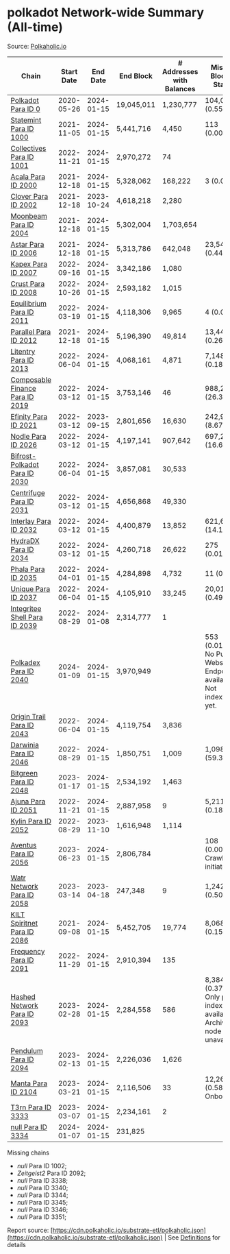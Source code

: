 # polkadot Network-wide Summary (All-time)

Source: [Polkaholic.io](https://polkaholic.io)


| Chain            | Start Date | End Date | End Block | # Addresses with Balances | Missing Blocks / Status |
| ---------------- | ---------- | ---------| --------- | ------------------------- | ----------------------- |
| [Polkadot Para ID 0](/polkadot/0-polkadot) | 2020-05-26 | 2024-01-15 | 19,045,011 |  1,230,777 | 104,031 (0.55%)  |
| [Statemint Para ID 1000](/polkadot/1000-statemint) | 2021-11-05 | 2024-01-15 | 5,441,716 |  4,450 | 113 (0.00%)  |
| [Collectives Para ID 1001](/polkadot/1001-collectives) | 2022-11-21 | 2024-01-15 | 2,970,272 |  74 |    |
| [Acala Para ID 2000](/polkadot/2000-acala) | 2021-12-18 | 2024-01-15 | 5,328,062 |  168,222 | 3 (0.00%)  |
| [Clover Para ID 2002](/polkadot/2002-clover) | 2021-12-18 | 2023-10-24 | 4,618,218 |  2,280 |    |
| [Moonbeam Para ID 2004](/polkadot/2004-moonbeam) | 2021-12-18 | 2024-01-15 | 5,302,004 |  1,703,654 |    |
| [Astar Para ID 2006](/polkadot/2006-astar) | 2021-12-18 | 2024-01-15 | 5,313,786 |  642,048 | 23,540 (0.44%)  |
| [Kapex Para ID 2007](/polkadot/2007-kapex) | 2022-09-16 | 2024-01-15 | 3,342,186 |  1,080 |    |
| [Crust Para ID 2008](/polkadot/2008-crust) | 2022-10-26 | 2024-01-15 | 2,593,182 |  1,015 |    |
| [Equilibrium Para ID 2011](/polkadot/2011-equilibrium) | 2022-03-19 | 2024-01-15 | 4,118,306 |  9,965 | 4 (0.00%)  |
| [Parallel Para ID 2012](/polkadot/2012-parallel) | 2021-12-18 | 2024-01-15 | 5,196,390 |  49,814 | 13,441 (0.26%)  |
| [Litentry Para ID 2013](/polkadot/2013-litentry) | 2022-06-04 | 2024-01-15 | 4,068,161 |  4,871 | 7,148 (0.18%)  |
| [Composable Finance Para ID 2019](/polkadot/2019-composable) | 2022-03-12 | 2024-01-15 | 3,753,146 |  46 | 988,228 (26.33%)  |
| [Efinity Para ID 2021](/polkadot/2021-efinity) | 2022-03-12 | 2023-09-15 | 2,801,656 |  16,630 | 242,949 (8.67%)  |
| [Nodle Para ID 2026](/polkadot/2026-nodle) | 2022-03-12 | 2024-01-15 | 4,197,141 |  907,642 | 697,249 (16.61%)  |
| [Bifrost-Polkadot Para ID 2030](/polkadot/2030-bifrost-dot) | 2022-06-04 | 2024-01-15 | 3,857,081 |  30,533 |    |
| [Centrifuge Para ID 2031](/polkadot/2031-centrifuge) | 2022-03-12 | 2024-01-15 | 4,656,868 |  49,330 |    |
| [Interlay Para ID 2032](/polkadot/2032-interlay) | 2022-03-12 | 2024-01-15 | 4,400,879 |  13,852 | 621,626 (14.13%)  |
| [HydraDX Para ID 2034](/polkadot/2034-hydradx) | 2022-03-12 | 2024-01-15 | 4,260,718 |  26,622 | 275 (0.01%)  |
| [Phala Para ID 2035](/polkadot/2035-phala) | 2022-04-01 | 2024-01-15 | 4,284,898 |  4,732 | 11 (0.00%)  |
| [Unique Para ID 2037](/polkadot/2037-unique) | 2022-06-04 | 2024-01-15 | 4,105,910 |  33,245 | 20,019 (0.49%)  |
| [Integritee Shell Para ID 2039](/polkadot/2039-integritee-shell) | 2022-08-29 | 2024-01-08 | 2,314,777 |  1 |    |
| [Polkadex Para ID 2040](/polkadot/2040-polkadex) | 2024-01-09 | 2024-01-15 | 3,970,949 |   | 553 (0.01%) No Public Websocket Endpoint available: Not indexing yet. |
| [Origin Trail Para ID 2043](/polkadot/2043-origintrail) | 2022-06-04 | 2024-01-15 | 4,119,754 |  3,836 |    |
| [Darwinia Para ID 2046](/polkadot/2046-darwinia) | 2022-08-29 | 2024-01-15 | 1,850,751 |  1,009 | 1,098,047 (59.33%)  |
| [Bitgreen Para ID 2048](/polkadot/2048-bitgreen) | 2023-01-17 | 2024-01-15 | 2,534,192 |  1,463 |    |
| [Ajuna Para ID 2051](/polkadot/2051-ajuna) | 2022-11-21 | 2024-01-15 | 2,887,958 |  9 | 5,211 (0.18%)  |
| [Kylin Para ID 2052](/polkadot/2052-kylin) | 2022-08-29 | 2023-11-10 | 1,616,948 |  1,114 |    |
| [Aventus Para ID 2056](/polkadot/2056-aventus) | 2023-06-23 | 2024-01-15 | 2,806,784 |   | 108 (0.00%) Crawling initiated |
| [Watr Network Para ID 2058](/polkadot/2058-watr) | 2023-03-14 | 2023-04-18 | 247,348 |  9 | 1,242 (0.50%)  |
| [KILT Spiritnet Para ID 2086](/polkadot/2086-kilt) | 2021-09-08 | 2024-01-15 | 5,452,705 |  19,774 | 8,068 (0.15%)  |
| [Frequency Para ID 2091](/polkadot/2091-frequency) | 2022-11-29 | 2024-01-15 | 2,910,394 |  135 |    |
| [Hashed Network Para ID 2093](/polkadot/2093-hashed) | 2023-02-28 | 2024-01-15 | 2,284,558 |  586 | 8,384 (0.37%) Only partial index available: Archive node unavailable |
| [Pendulum Para ID 2094](/polkadot/2094-pendulum) | 2023-02-13 | 2024-01-15 | 2,226,036 |  1,626 |    |
| [Manta Para ID 2104](/polkadot/2104-manta) | 2023-03-21 | 2024-01-15 | 2,116,506 |  33 | 12,262 (0.58%) Onboarding |
| [T3rn Para ID 3333](/polkadot/3333-t3rn) | 2023-03-07 | 2024-01-15 | 2,234,161 |  2 |    |
| [null Para ID 3334](/polkadot/3334-polkadot-onboarding-3334) | 2024-01-07 | 2024-01-15 | 231,825 |   |    |

Missing chains


* *null* Para ID 1002; 
* *Zeitgeist2* Para ID 2092; 
* *null* Para ID 3338; 
* *null* Para ID 3340; 
* *null* Para ID 3344; 
* *null* Para ID 3345; 
* *null* Para ID 3346; 
* *null* Para ID 3351; 

Report source: [https://cdn.polkaholic.io/substrate-etl/polkaholic.json](https://cdn.polkaholic.io/substrate-etl/polkaholic.json) | See [Definitions](/DEFINITIONS.md) for details
